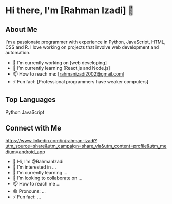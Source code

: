 # Hi there, I'm [Rahman Izadi] 👋


## About Me
I'm a passionate programmer with experience in Python, JavaScript, HTML, CSS and R. I love working on projects that involve web development and automation.

- 🔭 I’m currently working on [web developing]
- 🌱 I’m currently learning [React.js and Node.js]
- 📫 How to reach me: [rahmanizadi2002@gmail.com]
- ⚡️ Fun fact: [Professional programmers have weaker computers]


## Top Languages
Python
JavaScript

## Connect with Me
https://www.linkedin.com/in/rahman-izadi?utm_source=share&utm_campaign=share_via&utm_content=profile&utm_medium=android_app






























- 👋 Hi, I’m @RahmanIzadi
- 👀 I’m interested in ...
- 🌱 I’m currently learning ...
- 💞️ I’m looking to collaborate on ...
- 📫 How to reach me ...
- 😄 Pronouns: ...
- ⚡ Fun fact: ...

<!---
RahmanIzadi/RahmanIzadi is a ✨ special ✨ repository because its `README.md` (this file) appears on your GitHub profile.
You can click the Preview link to take a look at your changes.
--->
